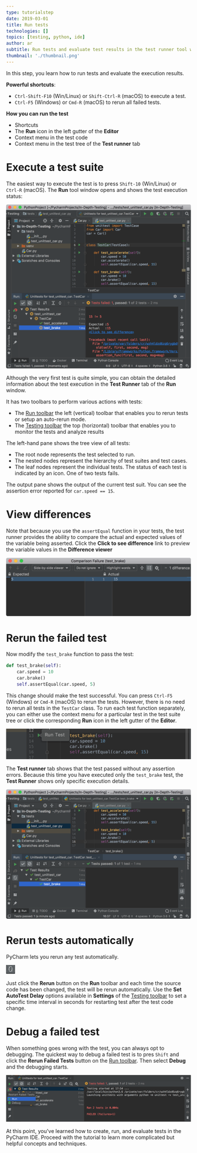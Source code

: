 ```yaml
---
type: tutorialstep
date: 2019-03-01
title: Run tests
technologies: []
topics: [testing, python, ide]
author: ar
subtitle: Run tests and evaluate test results in the test runner tool window
thumbnail: './thumbnail.png'
---
```


In this step, you learn how to run tests and evaluate the execution results.

**Powerful shortcuts**: 
-  `Ctrl-Shift-F10` (Win/Linux) or `Shift-Ctrl-R` (macOS) to execute a test.
-  `Ctrl-F5` (Windows) or `Cmd-R` (macOS) to rerun all failed tests.

**How you can run the test**
- Shortcuts
- The **Run** icon in the left gutter of the **Editor**
- Context menu in the test code
- Context menu in the test tree of the **Test runner** tab 

# Execute a test suite

The easiest way to execute the test is to press `Shift-10` (Win/Linux) or `Ctrl-R` (macOS).
The **Run** tool window opens and shows the test execution status:

![Failed test](screenshots/test_run_test_fail.png)

Although the very first test is quite simple, you can obtain the detailed information about the 
test execution in the **Test Runner** tab of the **Run** window. 

It has two toolbars to perform various actions with tests:
 - The <a href="https://www.jetbrains.com/help/pycharm/test-runner-tab.html#runToolbar" target="_blank">Run toolbar</a> 
 the left (vertical) toolbar that enables you to rerun tests or setup an auto-rerun mode.
 - The <a href="https://www.jetbrains.com/help/pycharm/test-runner-tab.html#testingToolbar" target="_blank">Testing toolbar</a>
  the top (horizontal) toolbar that enables you to monitor the tests and analyze results 
  
The left-hand pane shows the tree view of all tests:
- The root node represents the test selected to run.
- The nested nodes represent the hierarchy of test suites and test cases.
- The leaf nodes represent the individual tests.
The status of each test is indicated by an icon. One of two tests fails. 

The output pane shows the output of the current test suit. You can see the assertion error reported for 
`car.speed == 15`.  

# View differences

Note that because you use the `assertEqual` function in your tests, the test runner provides the 
ability to compare the actual and expected values of the variable being asserted.
Click the **Click to see difference** link to preview the variable values in the **Difference viewer**

![Compare variable values in the Difference viewer](screenshots/test_view_differences.png)

# Rerun the failed test

Now modify the `test_brake` function to pass the test:

```python
def test_brake(self):    
    car.speed = 10
    car.brake()
    self.assertEqual(car.speed, 5)
```
This change should make the test successful. You can press `Ctrl-F5` (Windows) or `Cmd-R` (macOS)
to rerun the tests. However, there is no need to rerun all tests in the `TestCar` class.
To run each test function separately, you can either use the context menu for a particular test 
in the test suite tree or click the corresponding **Run** icon in the left gutter of the **Editor**.

 ![Run test using the icon in the left gutter](screenshots/test_run_menu.png)

The **Test runner** tab shows that the test passed without any assertion errors. 
Because this time you have executed only the `test_brake` test, the **Test Runner** shows only 
specific execution details. 

![Run test](screenshots/test_run_test.png)

# Rerun tests automatically

PyCharm lets you rerun any test automatically.

![Rerun tests automatically](screenshots/test_rerun_icon.png)

Just click the **Rerun** button on the **Run** toolbar and each time the source code has been changed,
 the test will be rerun automatically. Use the **Set AutoTest Delay** options available in **Settings**
 of the <a href="https://www.jetbrains.com/help/pycharm/test-runner-tab.html#testingToolbar" target="_blank">Testing toolbar</a> to
 set a specific time interval in seconds for restarting test after the test code change.
 
# Debug a failed test

When something goes wrong with the test, you can always opt to debugging. The quickest way to debug a failed test
is to pres `Shift` and click the **Rerun Failed Tests** button on the <a href="https://www.jetbrains.com/help/pycharm/test-runner-tab.html#runToolbar" target="_blank">Run toolbar</a>.
Then select **Debug** and the debugging starts.

![Rerun tests automatically](screenshots/test_debug.png)

At this point, you've learned how to create, run, and evaluate tests in the PyCharm IDE. Proceed with the tutorial
to learn more complicated but helpful concepts and techniques.